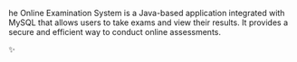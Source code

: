 he Online Examination System is a Java-based application integrated with MySQL that allows users to take exams and view their results. It provides a secure and efficient way to conduct online assessments.

✨ 
